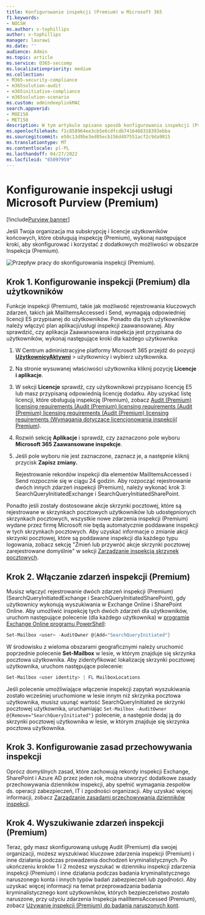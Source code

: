```yaml
---
title: Konfigurowanie inspekcji (Premium) w Microsoft 365
f1.keywords:
- NOCSH
ms.author: v-tophillips
author: v-tophillips
manager: laurawi
ms.date: ''
audience: Admin
ms.topic: article
ms.service: O365-seccomp
ms.localizationpriority: medium
ms.collection:
- M365-security-compliance
- m365solution-audit
- m365initiative-compliance
- m365solution-scenario
ms.custom: admindeeplinkMAC
search.appverid:
- MOE150
- MET150
description: W tym artykule opisano sposób konfigurowania inspekcji (Premium), aby można było przeprowadzać badania kryminalistyczne w przypadku naruszenia zabezpieczeń kont użytkowników lub badania innych zdarzeń związanych z zabezpieczeniami.
ms.openlocfilehash: f1c858964ee3cb5e6cdfcdb7416468318393ebba
ms.sourcegitcommit: e50c13d9be3ed05ecb156d497551acf2c9da9015
ms.translationtype: MT
ms.contentlocale: pl-PL
ms.lasthandoff: 04/27/2022
ms.locfileid: "65097959"
---
```

# <a name="set-up-microsoft-purview-audit-premium"></a>Konfigurowanie inspekcji usługi Microsoft Purview (Premium)

[!include[Purview banner](../includes/purview-rebrand-banner.md)]

Jeśli Twoja organizacja ma subskrypcję i licencje użytkowników końcowych, które obsługują inspekcję (Premium), wykonaj następujące kroki, aby skonfigurować i korzystać z dodatkowych możliwości w obszarze Inspekcja (Premium).

![Przepływ pracy do skonfigurowania inspekcji (Premium).](../media/AdvancedAuditWorkflow.png)

## <a name="step-1-set-up-audit-premium-for-users"></a>Krok 1. Konfigurowanie inspekcji (Premium) dla użytkowników

Funkcje inspekcji (Premium), takie jak możliwość rejestrowania kluczowych zdarzeń, takich jak MailItemsAccessed i Send, wymagają odpowiedniej licencji E5 przypisanej do użytkowników. Ponadto dla tych użytkowników należy włączyć plan aplikacji/usługi inspekcji zaawansowanej. Aby sprawdzić, czy aplikacja Zaawansowana inspekcja jest przypisana do użytkowników, wykonaj następujące kroki dla każdego użytkownika:

1. W Centrum administracyjne platformy Microsoft 365 przejdź do pozycji <a href="https://go.microsoft.com/fwlink/p/?linkid=834822" target="_blank">**UżytkownicyAktywni**</a> >  użytkownicy i wybierz użytkownika.

2. Na stronie wysuwanej właściwości użytkownika kliknij pozycję **Licencje i aplikacje**.

3. W sekcji **Licencje** sprawdź, czy użytkownikowi przypisano licencję E5 lub masz przypisaną odpowiednią licencję dodatku. Aby uzyskać listę licencji, które obsługują inspekcję (Premium), zobacz [Audit (Premium) licensing requirements (Audit (Premium) licensing requirements (Audit (Premium) licensing requirements (Audit (Premium) licensing requirements (Wymagania dotyczące licencjonowania inspekcji( Premium](auditing-solutions-overview.md#audit-premium-1)).

4. Rozwiń sekcję **Aplikacje** i sprawdź, czy zaznaczono pole wyboru **Microsoft 365 Zaawansowane inspekcje**.

5. Jeśli pole wyboru nie jest zaznaczone, zaznacz je, a następnie kliknij przycisk **Zapisz zmiany.**

   Rejestrowanie rekordów inspekcji dla elementów MailItemsAccessed i Send rozpocznie się w ciągu 24 godzin. Aby rozpocząć rejestrowanie dwóch innych zdarzeń inspekcji (Premium), należy wykonać krok 3: SearchQueryInitiatedExchange i SearchQueryInitiatedSharePoint.

Ponadto jeśli zostały dostosowane akcje skrzynki pocztowej, które są rejestrowane w skrzynkach pocztowych użytkowników lub udostępnionych skrzynkach pocztowych, wszystkie nowe zdarzenia inspekcji (Premium) wydane przez firmę Microsoft nie będą automatycznie poddawane inspekcji w tych skrzynkach pocztowych. Aby uzyskać informacje o zmianie akcji skrzynki pocztowej, które są poddawane inspekcji dla każdego typu logowania, zobacz sekcję "Zmień lub przywróć akcje skrzynki pocztowej zarejestrowane domyślnie" w sekcji [Zarządzanie inspekcją skrzynek pocztowych](enable-mailbox-auditing.md#change-or-restore-mailbox-actions-logged-by-default).

## <a name="step-2-enable-audit-premium-events"></a>Krok 2. Włączanie zdarzeń inspekcji (Premium)

Musisz włączyć rejestrowanie dwóch zdarzeń inspekcji (Premium) (SearchQueryInitiatedExchange i SearchQueryInitiatedSharePoint), gdy użytkownicy wykonują wyszukiwania w Exchange Online i SharePoint Online. Aby umożliwić inspekcję tych dwóch zdarzeń dla użytkowników, uruchom następujące polecenie (dla każdego użytkownika) w [programie Exchange Online programu PowerShell](/powershell/exchange/connect-to-exchange-online-powershell):

```powershell
Set-Mailbox <user> -AuditOwner @{Add="SearchQueryInitiated"}
```

W środowisku z wieloma obszarami geograficznymi należy uruchomić poprzednie polecenie **Set-Mailbox** w lesie, w którym znajduje się skrzynka pocztowa użytkownika. Aby zidentyfikować lokalizację skrzynki pocztowej użytkownika, uruchom następujące polecenie: 

```powershell
Get-Mailbox <user identity> | FL MailboxLocations
```

Jeśli polecenie umożliwiające włączenie inspekcji zapytań wyszukiwania zostało wcześniej uruchomione w lesie innym niż skrzynka pocztowa użytkownika, musisz usunąć wartość SearchQueryInitiated ze skrzynki pocztowej użytkownika, uruchamiając `Set-Mailbox -AuditOwner @{Remove="SearchQueryInitiated"}` polecenie, a następnie dodaj ją do skrzynki pocztowej użytkownika w lesie, w którym znajduje się skrzynka pocztowa użytkownika.

## <a name="step-3-set-up-audit-retention-policies"></a>Krok 3. Konfigurowanie zasad przechowywania inspekcji

Oprócz domyślnych zasad, które zachowują rekordy inspekcji Exchange, SharePoint i Azure AD przez jeden rok, można utworzyć dodatkowe zasady przechowywania dzienników inspekcji, aby spełnić wymagania zespołów ds. operacji zabezpieczeń, IT i zgodności organizacji. Aby uzyskać więcej informacji, zobacz [Zarządzanie zasadami przechowywania dzienników inspekcji](audit-log-retention-policies.md).

## <a name="step-4-search-for-audit-premium-events"></a>Krok 4. Wyszukiwanie zdarzeń inspekcji (Premium)

Teraz, gdy masz skonfigurowaną usługę Audit (Premium) dla swojej organizacji, możesz wyszukiwać kluczowe zdarzenia inspekcji (Premium) i inne działania podczas prowadzenia dochodzeń kryminalistycznych. Po ukończeniu kroków 1 i 2 możesz wyszukać w dzienniku inspekcji zdarzenia inspekcji (Premium) i inne działania podczas badania kryminalistycznego naruszonego konta i innych typów badań zabezpieczeń lub zgodności. Aby uzyskać więcej informacji na temat przeprowadzania badania kryminalistycznego kont użytkowników, których bezpieczeństwo zostało naruszone, przy użyciu zdarzenia Inspekcja mailItemsAccessed (Premium), zobacz [Używanie inspekcji (Premium) do badania naruszonych kont](mailitemsaccessed-forensics-investigations.md).
